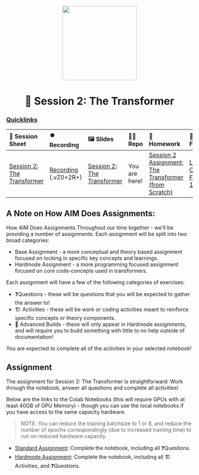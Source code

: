 <p align = "center" draggable=”false” ><img src="https://github.com/AI-Maker-Space/LLM-Dev-101/assets/37101144/d1343317-fa2f-41e1-8af1-1dbb18399719" 
     width="200px"
     height="auto"/>
</p>

<h1 align="center" id="heading">📜 Session 2: The Transformer</h1>

### [Quicklinks](https://github.com/AI-Maker-Space/LLM-Engineering-Foundations-to-SLMs/tree/main/00_AIM_Quicklinks)

| 📰 Session Sheet | ⏺️ Recording     | 🖼️ Slides        | 👨‍💻 Repo         | 📝 Homework      | 📁 Feedback       |
|:-----------------|:-----------------|:-----------------|:-----------------|:-----------------|:-----------------|
| [Session 2: The Transformer](https://www.notion.so/Session-2-The-Transformer-143cd547af3d80cda8c5f3404211c191) | [Recording](https://us02web.zoom.us/rec/share/vM5Skap8plyutphmdIs6BVDXB2gG4ObS9s0z5B7zG01MieTp5iB0UAQF2gM2_vf7.noILW0tp2Lf7OpZc) (.vZ0+2R+) | [Session 2: The Transformer](https://www.canva.com/design/DAGW9drJwtU/d5pIdoSDGNoTHppA3i9Crg/view?utm_content=DAGW9drJwtU&utm_campaign=designshare&utm_medium=link&utm_source=editor) | You are here! | [Session 2 Assignment: The Transformer (from Scratch)](https://forms.gle/xhtMBxmKLnHH76hK8) | [LLME3 Class Feedback 11/21](https://forms.gle/rAWFD8RGbYUQEN597) |

## A Note on How AIM Does Assignments:

How AIM Does Assignments
Throughout our time together - we'll be providing a number of assignments. Each assignment will be split into two broad categories:

- Base Assignment - a more conceptual and theory based assignment focused on locking in specific key concepts and learnings.
- Hardmode Assignment - a more programming focused assignment focused on core code-concepts used in transformers.

Each assignment will have a few of the following categories of exercises:

- ❓Questions - these will be questions that you will be expected to gather the answer to!
- 🏗️ Activities - these will be work or coding activities meant to reinforce specific concepts or theory components.
- 🚧 Advanced Builds - these will only appear in Hardmode assignments, and will require you to build something with little to no help outside of documentation!

You are expected to complete all of the activities in your selected notebook!

## Assignment

The assignment for Session 2: The Transformer is straightforward: Work through the notebook, answer all questions and complete all activities!

Below are the links to the Colab Notebooks (this will require GPUs with at least 40GB of GPU Memory) - though you can use the local notebooks if you have access to the same capacity hardware.

> NOTE: You can reduce the training batchsize to 1 or 8, and reduce the number of epochs correspondingly (due to increased training time) to run on reduced hardware capacity. 

- [Standard Assignment](https://colab.research.google.com/drive/1gdzYi9PUqZnc80z3M_omIsLOpQ254xtu?usp=sharing): Complete the notebook, including all ❓Questions. 
- [Hardmode Assignment](https://colab.research.google.com/drive/1CInxjTSpqG5dSgg234TrYge9XSCshyQN?usp=sharing): Complete the notebook, including all 🏗️ Activities, and ❓Questions.
